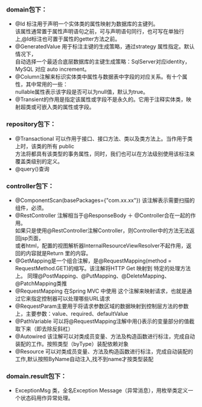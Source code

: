 ### domain包下：  
- @Id 标注用于声明一个实体类的属性映射为数据库的主键列。   
该属性通常置于属性声明语句之前，可与声明语句同行，也可写在单独行上,@Id标注也可置于属性的getter方法之前。  
- @GeneratedValue 用于标注主键的生成策略，通过strategy 属性指定。默认情况下，  
自动选择一个最适合底层数据库的主键生成策略：SqlServer对应identity，MySQL 对应 auto increment。  
- @Column注解来标识实体类中属性与数据表中字段的对应关系。有十个属性，其中常用的一些：  
nullable属性表示该字段是否可以为null值，默认为true。  
- @Transient的作用是指定该属性或字段不是永久的。它用于注释实体类，映射超类或可嵌入类的属性或字段。  
### repository包下：
- @Transactional 可以作用于接口、接口方法、类以及类方法上。当作用于类上时，该类的所有 public  
方法将都具有该类型的事务属性，同时，我们也可以在方法级别使用该标注来覆盖类级别的定义。  
- @query()查询  
### controller包下：
- @ComponentScan(basePackages={"com.xx.xx"}) 该注解表示需要扫描的组件，必须。
- @RestController 注解相当于@ResponseBody ＋ @Controller合在一起的作用。  
如果只是使用@RestController注解Controller，则Controller中的方法无法返回jsp页面，  
或者html，配置的视图解析器InternalResourceViewResolver不起作用，返回的内容就是Return 里的内容。
- @GetMapping是一个组合注解，是@RequestMapping(method = RequestMethod.GET)的缩写。该注解将HTTP Get 映射到 特定的处理方法上。
同理@PostMapping、@PutMapping、@DeleteMapping、@PatchMapping类推
- @RequestMapping 在Spring MVC 中使用 这个注解来映射请求，也就是通过它来指定控制器可以处理哪些URL请求
- @RequestParam主要用于将请求参数区域的数据映射到控制层方法的参数上，主要参数：value、required、defaultValue
- @PathVariable 可以将@RequestMapping注解中用{}表示的变量部分的值截取下来（即去除反斜杠）
- @Autowired 该注解可以对类成员变量、方法及构造函数进行标注，完成自动装配的工作。按照类型（byType）装配依赖对象
- @Resource 可以对类成员变量、方法及构造函数进行标注，完成自动装配的工作,默认按照ByName自动注入,找不到name才按类型装配
### domain.result包下：
- ExceptionMsg 类，全名Exception Message（异常消息），用枚举类定义一个状态码用作异常处理。
